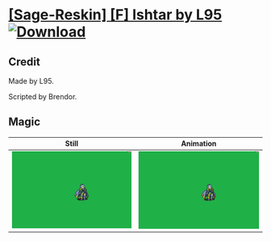 # [\[Sage-Reskin\] \[F\] Ishtar by L95](./) [![Download](https://img.shields.io/badge/Download--red?style=social&logo=github)](https://minhaskamal.github.io/DownGit/#/home?url=https://github.com/Klokinator/FE-Repo/tree/main/Battle%20Animations%2FMagi%20-%20Nature-Type%2F%5BSage-Reskin%5D%20%5BF%5D%20Ishtar%20by%20L95%2F6.%20Magic)

## Credit

Made by L95.

Scripted by Brendor.

## Magic

| Still | Animation |
| :---: | :-------: |
| ![Magic still](./Magic_000.png) | ![Magic animation](./Magic.gif) |
